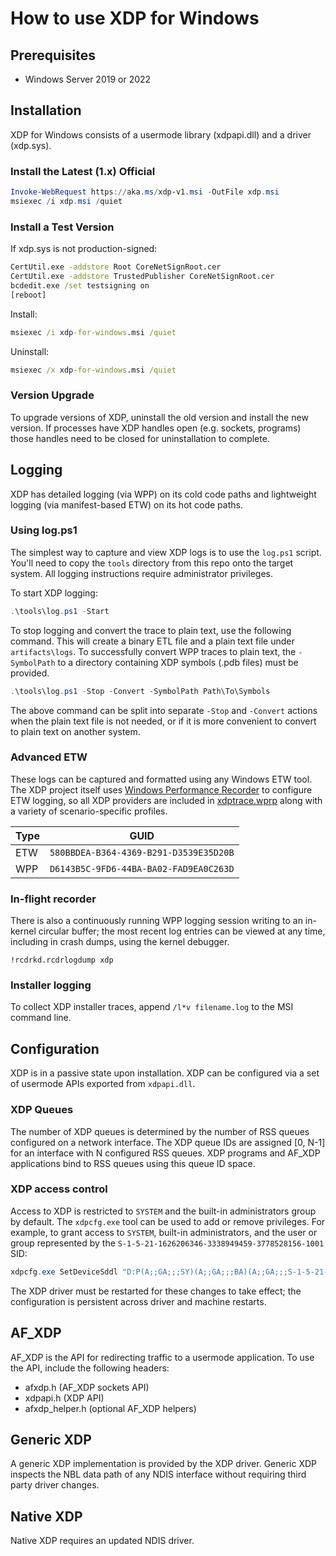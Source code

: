 # How to use XDP for Windows

## Prerequisites

- Windows Server 2019 or 2022

## Installation

XDP for Windows consists of a usermode library (xdpapi.dll) and a driver (xdp.sys).

### Install the Latest (1.x) Official

```PowerShell
Invoke-WebRequest https://aka.ms/xdp-v1.msi -OutFile xdp.msi
msiexec /i xdp.msi /quiet
```

### Install a Test Version

If xdp.sys is not production-signed:

```bat
CertUtil.exe -addstore Root CoreNetSignRoot.cer
CertUtil.exe -addstore TrustedPublisher CoreNetSignRoot.cer
bcdedit.exe /set testsigning on
[reboot]
```

Install:

```bat
msiexec /i xdp-for-windows.msi /quiet
```

Uninstall:

```bat
msiexec /x xdp-for-windows.msi /quiet
```

### Version Upgrade

To upgrade versions of XDP, uninstall the old version and install the new version. If processes have XDP handles open (e.g. sockets, programs) those handles need to be closed for uninstallation to complete.

## Logging

XDP has detailed logging (via WPP) on its cold code paths and lightweight
logging (via manifest-based ETW) on its hot code paths.

### Using log.ps1

The simplest way to capture and view XDP logs is to use the `log.ps1` script.
You'll need to copy the `tools` directory from this repo onto the target system.
All logging instructions require administrator privileges.

To start XDP logging:

```PowerShell
.\tools\log.ps1 -Start
```

To stop logging and convert the trace to plain text, use the following command.
This will create a binary ETL file and a plain text file under `artifacts\logs`.
To successfully convert WPP traces to plain text, the `-SymbolPath` to a directory
containing XDP symbols (.pdb files) must be provided.

```PowerShell
.\tools\log.ps1 -Stop -Convert -SymbolPath Path\To\Symbols
```

The above command can be split into separate `-Stop` and `-Convert` actions when
the plain text file is not needed, or if it is more convenient to convert to
plain text on another system.

### Advanced ETW

These logs can be captured and formatted using any Windows ETW tool. The XDP
project itself uses [Windows Performance
Recorder](https://docs.microsoft.com/en-us/windows-hardware/test/wpt/windows-performance-recorder)
to configure ETW logging, so all XDP providers are included in
[xdptrace.wprp](..\tools\xdptrace.wprp) along with a variety of
scenario-specific profiles.

| Type | GUID                                   |
|------|----------------------------------------|
| ETW  | `580BBDEA-B364-4369-B291-D3539E35D20B` |
| WPP  | `D6143B5C-9FD6-44BA-BA02-FAD9EA0C263D` |

### In-flight recorder

There is also a continuously running WPP logging session writing to an in-kernel
circular buffer; the most recent log entries can be viewed at any time,
including in crash dumps, using the kernel debugger.

```
!rcdrkd.rcdrlogdump xdp
```

### Installer logging

To collect XDP installer traces, append `/l*v filename.log` to the MSI command line.

## Configuration

XDP is in a passive state upon installation. XDP can be configured via a set of
usermode APIs exported from `xdpapi.dll`.

### XDP Queues

The number of XDP queues is determined by the number of RSS queues configured on
a network interface. The XDP queue IDs are assigned [0, N-1] for an interface
with N configured RSS queues. XDP programs and AF_XDP applications bind to RSS
queues using this queue ID space.

### XDP access control

Access to XDP is restricted to `SYSTEM` and the built-in administrators group by default. The `xdpcfg.exe` tool can be used to add or remove privileges. For example, to grant access to `SYSTEM`, built-in administrators, and the user or group represented by the `S-1-5-21-1626206346-3338949459-3778528156-1001` SID:

```PowerShell
xdpcfg.exe SetDeviceSddl "D:P(A;;GA;;;SY)(A;;GA;;;BA)(A;;GA;;;S-1-5-21-1626206346-3338949459-3778528156-1001)"
```

The XDP driver must be restarted for these changes to take effect; the configuration is persistent across driver and machine restarts.

## AF_XDP

AF_XDP is the API for redirecting traffic to a usermode application. To use the API,
include the following headers:

- afxdp.h (AF_XDP sockets API)
- xdpapi.h (XDP API)
- afxdp_helper.h (optional AF_XDP helpers)

## Generic XDP

A generic XDP implementation is provided by the XDP driver. Generic XDP inspects
the NBL data path of any NDIS interface without requiring third party driver
changes.

## Native XDP

Native XDP requires an updated NDIS driver.
